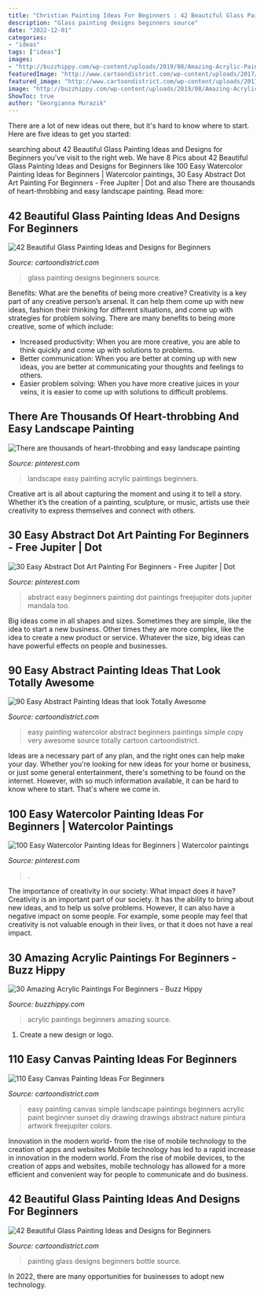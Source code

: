 ```yaml
---
title: "Christian Painting Ideas For Beginners : 42 Beautiful Glass Painting Ideas And Designs For Beginners"
description: "Glass painting designs beginners source"
date: "2022-12-01"
categories:
- "ideas"
tags: ["ideas"]
images:
- "http://buzzhippy.com/wp-content/uploads/2019/08/Amazing-Acrylic-Paintings-For-Beginners-11-1.jpg"
featuredImage: "http://www.cartoondistrict.com/wp-content/uploads/2017/06/Easy-Canvas-Painting-Ideas-For-Beginners23.jpg"
featured_image: "http://www.cartoondistrict.com/wp-content/uploads/2017/06/Easy-Abstract-Painting-Ideas00012-1.jpg"
image: "http://buzzhippy.com/wp-content/uploads/2019/08/Amazing-Acrylic-Paintings-For-Beginners-11-1.jpg"
ShowToc: true
author: "Georgianna Murazik"
---
```



There are a lot of new ideas out there, but it's hard to know where to start. Here are five ideas to get you started: 

	

		
searching about 42 Beautiful Glass Painting Ideas and Designs for Beginners you've visit to the right web. We have 8 Pics about 42 Beautiful Glass Painting Ideas and Designs for Beginners like 100 Easy Watercolor Painting Ideas for Beginners | Watercolor paintings, 30 Easy Abstract Dot Art Painting For Beginners - Free Jupiter | Dot and also There are thousands of heart-throbbing and easy landscape painting. Read more:
		
    
## 42 Beautiful Glass Painting Ideas And Designs For Beginners

<img loading=lazy src="http://www.cartoondistrict.com/wp-content/uploads/2017/07/Glass-Painting-Ideas-and-Designs-for-Beginners6aa3e3f670248ae72e5ab30bd532053d.jpg" onerror="this.onerror=null;this.src='https://tse1.mm.bing.net/th?id=OIP.cvMuAR8hER8DrMn1xBTzkgHaLH&amp;pid=15.1';" alt="42 Beautiful Glass Painting Ideas and Designs for Beginners">

_Source: cartoondistrict.com_

>glass painting designs beginners source. 

	

Benefits: What are the benefits of being more creative?
Creativity is a key part of any creative person’s arsenal. It can help them come up with new ideas, fashion their thinking for different situations, and come up with strategies for problem solving. There are many benefits to being more creative, some of which include: 
- Increased productivity: When you are more creative, you are able to think quickly and come up with solutions to problems.
- Better communication: When you are better at coming up with new ideas, you are better at communicating your thoughts and feelings to others.
- Easier problem solving: When you have more creative juices in your veins, it is easier to come up with solutions to difficult problems.

    
## There Are Thousands Of Heart-throbbing And Easy Landscape Painting

<img loading=lazy src="https://i.pinimg.com/736x/97/a7/6d/97a76ddef8e72bf56faabe0596335eb1.jpg" onerror="this.onerror=null;this.src='https://tse4.mm.bing.net/th?id=OIP.zOVz9fSTHeQBzUJ5gSQQTgHaJy&amp;pid=15.1';" alt="There are thousands of heart-throbbing and easy landscape painting">

_Source: pinterest.com_

>landscape easy painting acrylic paintings beginners. 

	

Creative art is all about capturing the moment and using it to tell a story. Whether it’s the creation of a painting, sculpture, or music, artists use their creativity to express themselves and connect with others.

    
## 30 Easy Abstract Dot Art Painting For Beginners - Free Jupiter | Dot

<img loading=lazy src="https://i.pinimg.com/736x/1b/df/1d/1bdf1d994bfa4f65bcb80fde2fcca34b.jpg" onerror="this.onerror=null;this.src='https://tse3.mm.bing.net/th?id=OIP.9vQuMYibUhj-D6HXdTWbAwHaLH&amp;pid=15.1';" alt="30 Easy Abstract Dot Art Painting For Beginners - Free Jupiter | Dot">

_Source: pinterest.com_

>abstract easy beginners painting dot paintings freejupiter dots jupiter mandala too. 

	

Big ideas come in all shapes and sizes. Sometimes they are simple, like the idea to start a new business. Other times they are more complex, like the idea to create a new product or service. Whatever the size, big ideas can have powerful effects on people and businesses.

    
## 90 Easy Abstract Painting Ideas That Look Totally Awesome

<img loading=lazy src="http://www.cartoondistrict.com/wp-content/uploads/2017/06/Easy-Abstract-Painting-Ideas00012-1.jpg" onerror="this.onerror=null;this.src='https://tse1.mm.bing.net/th?id=OIP.XXsshIdRgB-YIsg7tHFUDAHaJ6&amp;pid=15.1';" alt="90 Easy Abstract Painting Ideas that look Totally Awesome">

_Source: cartoondistrict.com_

>easy painting watercolor abstract beginners paintings simple copy very awesome source totally cartoon cartoondistrict. 

	

Ideas are a necessary part of any plan, and the right ones can help make your day. Whether you're looking for new ideas for your home or business, or just some general entertainment, there's something to be found on the internet. However, with so much information available, it can be hard to know where to start. That's where we come in.

    
## 100 Easy Watercolor Painting Ideas For Beginners | Watercolor Paintings

<img loading=lazy src="https://i.pinimg.com/736x/d7/9a/b3/d79ab3cc2ac45b5a1e8d0661f34971b5.jpg" onerror="this.onerror=null;this.src='https://tse1.mm.bing.net/th?id=OIP.83Xq_thhrmpvEiW0K7y_rQHaMS&amp;pid=15.1';" alt="100 Easy Watercolor Painting Ideas for Beginners | Watercolor paintings">

_Source: pinterest.com_

>. 

	

The importance of creativity in our society: What impact does it have?
Creativity is an important part of our society. It has the ability to bring about new ideas, and to help us solve problems. However, it can also have a negative impact on some people. For example, some people may feel that creativity is not valuable enough in their lives, or that it does not have a real impact.

    
## 30 Amazing Acrylic Paintings For Beginners - Buzz Hippy

<img loading=lazy src="http://buzzhippy.com/wp-content/uploads/2019/08/Amazing-Acrylic-Paintings-For-Beginners-11-1.jpg" onerror="this.onerror=null;this.src='https://tse4.mm.bing.net/th?id=OIP.-wHNpZnx6_Gkrb4HD8wgpQHaNK&amp;pid=15.1';" alt="30 Amazing Acrylic Paintings For Beginners - Buzz Hippy">

_Source: buzzhippy.com_

>acrylic paintings beginners amazing source. 

	

1. Create a new design or logo.

    
## 110 Easy Canvas Painting Ideas For Beginners

<img loading=lazy src="http://www.cartoondistrict.com/wp-content/uploads/2017/06/Easy-Canvas-Painting-Ideas-For-Beginners23.jpg" onerror="this.onerror=null;this.src='https://tse1.mm.bing.net/th?id=OIP.bKQNYgBwn9eGs0BDcHlYeAHaJ4&amp;pid=15.1';" alt="110 Easy Canvas Painting Ideas For Beginners">

_Source: cartoondistrict.com_

>easy painting canvas simple landscape paintings beginners acrylic paint beginner sunset diy drawing drawings abstract nature pintura artwork freejupiter colors. 

	

Innovation in the modern world- from the rise of mobile technology to the creation of apps and websites
Mobile technology has led to a rapid increase in innovation in the modern world. From the rise of mobile devices, to the creation of apps and websites, mobile technology has allowed for a more efficient and convenient way for people to communicate and do business.

    
## 42 Beautiful Glass Painting Ideas And Designs For Beginners

<img loading=lazy src="http://www.cartoondistrict.com/wp-content/uploads/2017/07/Glass-Painting-Ideas-and-Designs-for-Beginners4.jpg" onerror="this.onerror=null;this.src='https://tse3.mm.bing.net/th?id=OIP.S8JS8w7H0LUT2efLOJoc9AHaMv&amp;pid=15.1';" alt="42 Beautiful Glass Painting Ideas and Designs for Beginners">

_Source: cartoondistrict.com_

>painting glass designs beginners bottle source. 

	

In 2022, there are many opportunities for businesses to adopt new technology.

